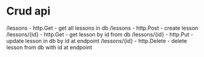 # Crud api 
/lessons - http.Get - get all lessons in db
/lessons - http.Post - create lesson 
/lessons/{id} - http.Get - get lesson by id from db
/lessons/{id} - http.Put - update lesson in db by id at endpoint
/lessons/{id} - http.Delete - delete lesson from db with id at endpoint